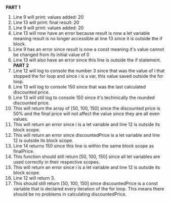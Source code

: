 **PART 1**
1. Line 9 will print: values added: 20
2. Line 13 will print: final result: 20
3. Line 9 will print: values added: 20
4. Line 13 will now have an error because result is now a let variable meaning result is no longer accessible at line 13 since it is outside the if block.
5. Line 9 has an error since result is now a const meaning it's value cannot be changed from its initial value of 0
6. Line 13 will also have an error since this line is outside the if statement.
**PART 2**
1. Line 12 will log to console the number 3 since that was the value of i that stopped the for loop and since i is a var, this value saved outside the for loop.
2. Line 13 will log to console 150 since that was the last calculated discounted price.
3. Line 13 will still log to console 150 since it's techinically the rounded discounted price.
4. This will return the array of [50, 100, 150] since the discounted price is 50% and the final price will not affect the value since they are all even values.
5. This will return an error since i is a let variable and line 12 is outside its block scope.
6. This will return an error since discountedPrice is a let variable and line 12 is outside its block scope.
7. Line 14 returns 150 since this line is within the same block scope as finalPrice.
8. This function should still return [50, 100, 150] since all let variables are used correctly in their respective scopes.
9. This will return an error since i is a let variable and line 12 is outside its block scope.
10. Line 12 will return 3.
11. This should still return [50, 100, 150] since discountedPrice is a const variable that is declared every iteration of the for loop. This means there should be no problems in calculating discountedPrice.
